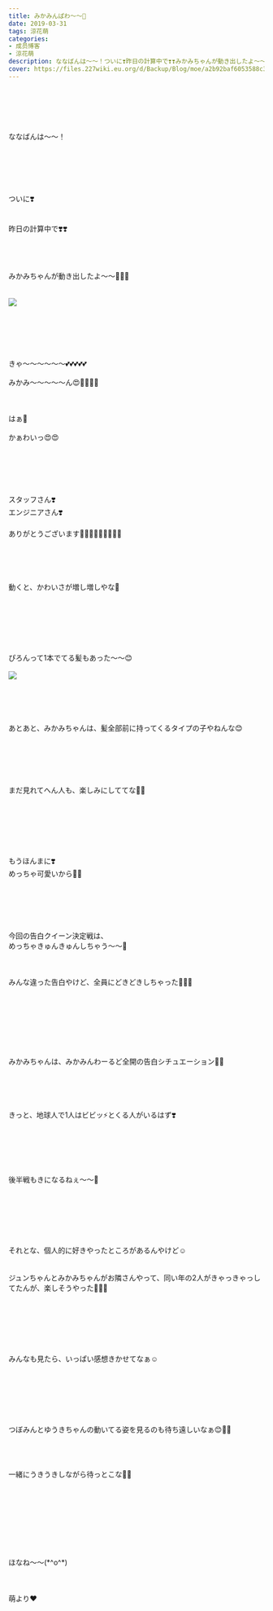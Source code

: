 ```yaml
---
title: みかみんぱわ〜〜🐥
date: 2019-03-31
tags: 涼花萌
categories: 
- 成员博客
- 涼花萌
description: ななばんは〜〜！ついに❣️昨日の計算中で❣️❣️みかみちゃんが動き出したよ〜〜💓💓💓きゃ〜〜〜〜〜〜💕💕💕💕💕みかみ〜〜〜〜〜ん😍💓💓💓💓...
cover: https://files.227wiki.eu.org/d/Backup/Blog/moe/a2b92baf6053588c34b01d6625ae3.jpg 
---
```

<div class="blog_detail__main">
<br/>
<br/>
<br/>
<br/>
<br/>
ななばんは〜〜！<br/>
<br/>
<br/>
<br/>
<br/>
<br/>
<br/>
ついに❣️<br/>
<br/>
<br/>
昨日の計算中で❣️❣️<br/>
<br/>
<br/>
<br/>
<br/>
みかみちゃんが動き出したよ〜〜💓💓💓<br/>
<br/>
<br/>
<img src="https://files.227wiki.eu.org/d/Backup/Blog/moe/a2b92baf6053588c34b01d6625ae3.jpg"><br/>
<br/>
<br/>
<br/>
<br/>
<br/>
<br/>
きゃ〜〜〜〜〜〜💕💕💕💕💕<br/>
<br/>
みかみ〜〜〜〜〜ん😍💓💓💓💓<br/>
<br/>
<br/>
<br/>
はぁ💓<br/>
<br/>
かぁわいっ😍😍<br/>
<br/>
<br/>
<br/>
<br/>
<br/>
<br/>
スタッフさん❣️<br/>
エンジニアさん❣️<br/>
<br/>
ありがとうございます🙇🏼‍♀️🙇🏼‍♀️🙇🏼‍♀️<br/>
<br/>
<br/>
<br/>
<br/>
<br/>
動くと、かわいさが増し増しやな💓<br/>
<br/>
<br/>
<br/>
<br/>
<br/>
<br/>
<br/>
ぴろんって1本でてる髪もあった〜〜😊<br/>
<br/>
<img src="https://files.227wiki.eu.org/d/Backup/Blog/moe/a2b92baf6053588c34b01d6625ae3-01.jpg"><br/>
<br/>
<br/>
<br/>
<br/>
<br/>
あとあと、みかみちゃんは、髪全部前に持ってくるタイプの子やねんな😊<br/>
<br/>
<br/>
<br/>
<br/>
<br/>
<br/>
まだ見れてへん人も、楽しみにしててな💓💓<br/>
<br/>
<br/>
<br/>
<br/>
<br/>
<br/>
<br/>
もうほんまに❣️<br/>
めっちゃ可愛いから💓💓<br/>
<br/>
<br/>
<br/>
<br/>
<br/>
<br/>
今回の告白クイーン決定戦は、<br/>
めっちゃきゅんきゅんしちゃう〜〜🥰<br/>
<br/>
<br/>
<br/>
みんな違った告白やけど、全員にどきどきしちゃった🙈💓💓<br/>
<br/>
<br/>
<br/>
<br/>
<br/>
<br/>
<br/>
<br/>
みかみちゃんは、みかみんわーるど全開の告白シチュエーション💓💓<br/>
<br/>
<br/>
<br/>
<br/>
<br/>
きっと、地球人で1人はビビッ⚡️とくる人がいるはず❣️<br/>
<br/>
<br/>
<br/>
<br/>
<br/>
<br/>
後半戦もきになるねぇ〜〜🤫<br/>
<br/>
<br/>
<br/>
<br/>
<br/>
<br/>
<br/>
それとな、個人的に好きやったところがあるんやけど☺️<br/>
<br/>
<br/>
ジュンちゃんとみかみちゃんがお隣さんやって、同い年の2人がきゃっきゃっしてたんが、楽しそうやった🐥💓🍬<br/>
<br/>
<br/>
<br/>
<br/>
<br/>
<br/>
<br/>
みんなも見たら、いっぱい感想きかせてなぁ☺️<br/>
<br/>
<br/>
<br/>
<br/>
<br/>
<br/>
<br/>
つぼみんとゆうきちゃんの動いてる姿を見るのも待ち遠しいなぁ😊💓💓<br/>
<br/>
<br/>
<br/>
<br/>
一緒にうきうきしながら待っとこな🐒🐒<br/>
<br/>
<br/>
<br/>
<br/>
<br/>
<br/>
<br/>
<br/>
<br/>
ほなね〜〜(*^o^*)<br/>
<br/>
<br/>
<br/>
萌より❤︎
<!--twitter-->

<!--//twitter-->
</img></img></div>